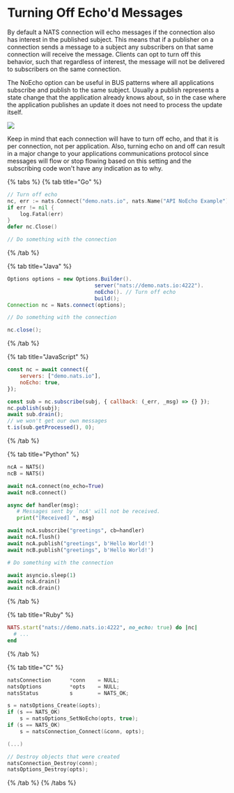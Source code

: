 # Turning Off Echo'd Messages

By default a NATS connection will echo messages if the connection also has interest in the published subject. This means that if a publisher on a connection sends a message to a subject any subscribers on that same connection will receive the message. Clients can opt to turn off this behavior, such that regardless of interest, the message will not be delivered to subscribers on the same connection.

The NoEcho option can be useful in BUS patterns where all applications subscribe and publish to the same subject. Usually a publish represents a state change that the application already knows about, so in the case where the application publishes an update it does not need to process the update itself.

![](/assets/noecho.svg)

Keep in mind that each connection will have to turn off echo, and that it is per connection, not per application. Also, turning echo on and off can result in a major change to your applications communications protocol since messages will flow or stop flowing based on this setting and the subscribing code won't have any indication as to why.

{% tabs %}
{% tab title="Go" %}
```go
// Turn off echo
nc, err := nats.Connect("demo.nats.io", nats.Name("API NoEcho Example"), nats.NoEcho())
if err != nil {
    log.Fatal(err)
}
defer nc.Close()

// Do something with the connection
```
{% /tab %}

{% tab title="Java" %}
```java
Options options = new Options.Builder().
                            server("nats://demo.nats.io:4222").
                            noEcho(). // Turn off echo
                            build();
Connection nc = Nats.connect(options);

// Do something with the connection

nc.close();
```
{% /tab %}

{% tab title="JavaScript" %}
```javascript
const nc = await connect({
    servers: ["demo.nats.io"],
    noEcho: true,
});

const sub = nc.subscribe(subj, { callback: (_err, _msg) => {} });
nc.publish(subj);
await sub.drain();
// we won't get our own messages
t.is(sub.getProcessed(), 0);
```
{% /tab %}

{% tab title="Python" %}
```python
ncA = NATS()
ncB = NATS()

await ncA.connect(no_echo=True)
await ncB.connect()

async def handler(msg):
   # Messages sent by `ncA' will not be received.
   print("[Received] ", msg)

await ncA.subscribe("greetings", cb=handler)
await ncA.flush()
await ncA.publish("greetings", b'Hello World!')
await ncB.publish("greetings", b'Hello World!')

# Do something with the connection

await asyncio.sleep(1)
await ncA.drain()
await ncB.drain()
```
{% /tab %}

{% tab title="Ruby" %}
```ruby
NATS.start("nats://demo.nats.io:4222", no_echo: true) do |nc|
  # ...
end
```
{% /tab %}

{% tab title="C" %}
```c
natsConnection      *conn    = NULL;
natsOptions         *opts    = NULL;
natsStatus          s        = NATS_OK;

s = natsOptions_Create(&opts);
if (s == NATS_OK)
    s = natsOptions_SetNoEcho(opts, true);
if (s == NATS_OK)
    s = natsConnection_Connect(&conn, opts);

(...)

// Destroy objects that were created
natsConnection_Destroy(conn);
natsOptions_Destroy(opts);
```
{% /tab %}
{% /tabs %}

